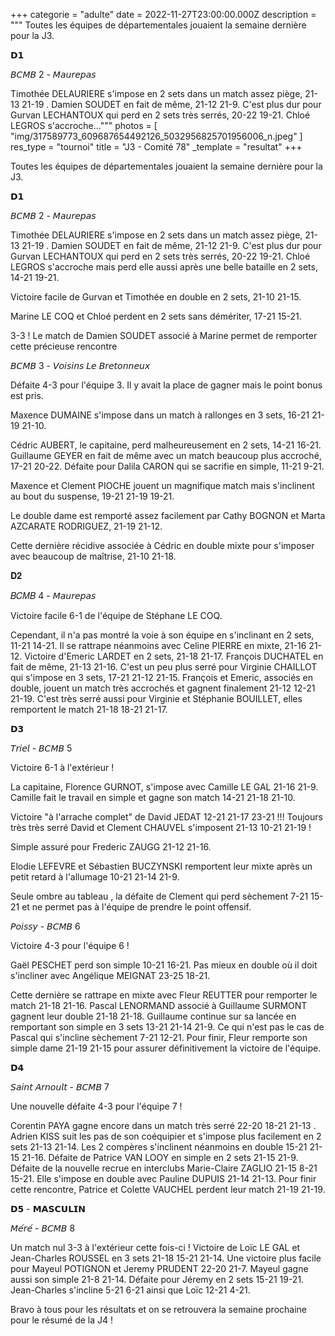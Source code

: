 +++
categorie = "adulte"
date = 2022-11-27T23:00:00.000Z
description = """
Toutes les équipes de départementales jouaient la semaine dernière pour la J3.

𝗗𝟭

𝘉𝘊𝘔𝘉 2 - 𝘔𝘢𝘶𝘳𝘦𝘱𝘢𝘴

Timothée DELAURIERE s'impose en 2 sets dans un match assez piège, 21-13 21-19 . Damien SOUDET en fait de même, 21-12 21-9. C'est plus dur pour Gurvan LECHANTOUX qui perd en 2 sets très serrés, 20-22 19-21. Chloé LEGROS s'accroche..."""
photos = [ "img/317589773_609687654492126_5032956825701956006_n.jpeg" ]
res_type = "tournoi"
title = "J3 - Comité 78"
_template = "resultat"
+++

Toutes les équipes de départementales jouaient la semaine dernière pour la J3.

𝗗𝟭

𝘉𝘊𝘔𝘉 2 - 𝘔𝘢𝘶𝘳𝘦𝘱𝘢𝘴

Timothée DELAURIERE s'impose en 2 sets dans un match assez piège, 21-13 21-19 . Damien SOUDET en fait de même, 21-12 21-9. C'est plus dur pour Gurvan LECHANTOUX qui perd en 2 sets très serrés, 20-22 19-21. Chloé LEGROS s'accroche mais perd elle aussi après une belle bataille en 2 sets, 14-21 19-21.

Victoire facile de Gurvan et Timothée en double en 2 sets, 21-10 21-15.

Marine LE COQ et Chloé perdent en 2 sets sans démériter, 17-21 15-21.

3-3 ! Le match de Damien SOUDET associé à Marine permet de remporter cette précieuse rencontre

𝘉𝘊𝘔𝘉 3 - 𝘝𝘰𝘪𝘴𝘪𝘯𝘴 𝘓𝘦 𝘉𝘳𝘦𝘵𝘰𝘯𝘯𝘦𝘶𝘹

Défaite 4-3 pour l'équipe 3. Il y avait la place de gagner mais le point bonus est pris.

Maxence DUMAINE s'impose dans un match à rallonges en 3 sets, 16-21 21-19 21-10.

Cédric AUBERT, le capitaine, perd malheureusement en 2 sets, 14-21 16-21. Guillaume GEYER en fait de même avec un match beaucoup plus accroché, 17-21 20-22. Défaite pour Dalila CARON qui se sacrifie en simple, 11-21 9-21.

Maxence et Clement PIOCHE jouent un magnifique match mais s'inclinent au bout du suspense, 19-21 21-19 19-21.

Le double dame est remporté assez facilement par Cathy BOGNON et Marta AZCARATE RODRIGUEZ, 21-19 21-12.

Cette dernière récidive associée à Cédric en double mixte pour s'imposer avec beaucoup de maîtrise, 21-10 21-18.

𝐃𝟐

𝐵𝐶𝑀𝐵 4 - 𝘔𝘢𝘶𝘳𝘦𝘱𝘢𝘴

Victoire facile 6-1 de l'équipe de Stéphane LE COQ.

Cependant, il n'a pas montré la voie à son équipe en s'inclinant en 2 sets, 11-21 14-21. Il se rattrape néanmoins avec Celine PIERRE en mixte, 21-16 21-12. Victoire d'Emeric LARDET en 2 sets, 21-18 21-17. François DUCHATEL en fait de même, 21-13 21-16. C'est un peu plus serré pour Virginie CHAILLOT qui s'impose en 3 sets, 17-21 21-12 21-15. François et Emeric, associés en double, jouent un match très accrochés et gagnent finalement 21-12 12-21 21-19. C'est très serré aussi pour Virginie et Stéphanie BOUILLET, elles remportent le match 21-18 18-21 21-17.

𝗗𝟯

𝘛𝘳𝘪𝘦𝘭 - 𝘉𝘊𝘔𝘉 5

Victoire 6-1 à l'extérieur !

La capitaine, Florence GURNOT, s'impose avec Camille LE GAL 21-16 21-9. Camille fait le travail en simple et gagne son match 14-21 21-18 21-10.

Victoire "à l'arrache complet" de David JEDAT 12-21 21-17 23-21 !!! Toujours très très serré David et Clement CHAUVEL s'imposent 21-13 10-21 21-19 !

Simple assuré pour Frederic ZAUGG 21-12 21-16.

Elodie LEFEVRE et Sébastien BUCZYNSKI remportent leur mixte après un petit retard à l'allumage 10-21 21-14 21-9.

Seule ombre au tableau , la défaite de Clement qui perd sèchement 7-21 15-21 et ne permet pas à l'équipe de prendre le point offensif.

𝘗𝘰𝘪𝘴𝘴𝘺 - 𝘉𝘊𝘔𝘉 6

Victoire 4-3 pour l'équipe 6 !

Gaël PESCHET perd son simple 10-21 16-21. Pas mieux en double où il doit s'incliner avec Angélique MEIGNAT 23-25 18-21.

Cette dernière se rattrape en mixte avec Fleur REUTTER pour remporter le match 21-18 21-16. Pascal LENORMAND associé à Guillaume SURMONT gagnent leur double 21-18 21-18. Guillaume continue sur sa lancée en remportant son simple en 3 sets 13-21 21-14 21-9. Ce qui n'est pas le cas de Pascal qui s'incline sèchement 7-21 12-21. Pour finir, Fleur remporte son simple dame 21-19 21-15 pour assurer définitivement la victoire de l'équipe.

 𝗗𝟰

𝘚𝘢𝘪𝘯𝘵 𝘈𝘳𝘯𝘰𝘶𝘭𝘵 - 𝘉𝘊𝘔𝘉 7

Une nouvelle défaite 4-3 pour l'équipe 7 !

Corentin PAYA gagne encore dans un match très serré 22-20 18-21 21-13 . Adrien KISS suit les pas de son coéquipier et s'impose plus facilement en 2 sets 21-13 21-14. Les 2 compères s'inclinent néanmoins en double 15-21 21-15 21-16. Défaite de Patrice VAN LOOY en simple en 2 sets 21-15 21-9. Défaite de la nouvelle recrue en interclubs Marie-Claire ZAGLIO 21-15 8-21 15-21. Elle s'impose en double avec Pauline DUPUIS 21-14 21-13. Pour finir cette rencontre, Patrice et Colette VAUCHEL perdent leur match 21-19 21-19.

𝗗𝟱 - 𝗠𝗔𝗦𝗖𝗨𝗟𝗜𝗡

𝘔𝘦́𝘳𝘦́ - 𝘉𝘊𝘔𝘉 8

Un match nul 3-3 à l'extérieur cette fois-ci ! Victoire de Loïc LE GAL et Jean-Charles ROUSSEL en 3 sets 21-18 15-21 21-14. Une victoire plus facile pour Mayeul POTIGNON et Jeremy PRUDENT 22-20 21-7. Mayeul gagne aussi son simple 21-8 21-14. Défaite pour Jéremy en 2 sets 15-21 19-21. Jean-Charles s'incline 5-21 6-21 ainsi que Loïc 12-21 4-21.

Bravo à tous pour les résultats et on se retrouvera la semaine prochaine pour le résumé de la J4 !
